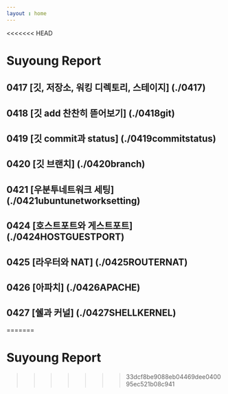 ```yaml
---
layout : home
---
```


<<<<<<< HEAD
# Suyoung Report

## 0417 [깃, 저장소, 워킹 디렉토리, 스테이지] (./0417)
## 0418 [깃 add 찬찬히 뜯어보기] (./0418git)
## 0419 [깃 commit과 status] (./0419commitstatus)
## 0420 [깃 브랜치] (./0420branch)
## 0421 [우분투네트워크 세팅] (./0421ubuntunetworksetting)
## 0424 [호스트포트와 게스트포트] (./0424HOSTGUESTPORT)
## 0425 [라우터와 NAT] (./0425ROUTERNAT)
## 0426 [아파치] (./0426APACHE)
## 0427 [쉘과 커널] (./0427SHELLKERNEL)

=======
# Suyoung Report
>>>>>>> 33dcf8be9088eb04469dee040095ec521b08c941
